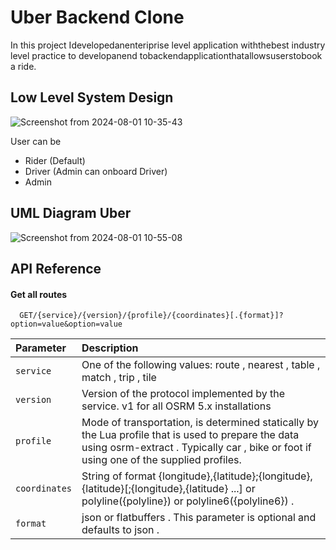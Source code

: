 
# Uber Backend Clone

In this project Idevelopedanenteriprise level application withthebest industry level practice to developanend tobackendapplicationthatallowsuserstobook a ride.


## Low Level System Design

  ![Screenshot from 2024-08-01 10-35-43](https://github.com/user-attachments/assets/e3c5db49-8516-46fc-bdb7-31a11165a4fe)

User can be 
- Rider (Default)
- Driver (Admin can onboard Driver)
- Admin

## UML Diagram Uber

![Screenshot from 2024-08-01 10-55-08](https://github.com/user-attachments/assets/07e42682-7fdb-4092-9457-de9e7ebf025f)

## API Reference

#### Get all routes

```http
  GET/{service}/{version}/{profile}/{coordinates}[.{format}]?option=value&option=value
```

| Parameter | Description                |
| :-------- | :------------------------- |
| `service` | One of the following values: route , nearest , table , match , trip , tile |
| `version` |Version of the protocol implemented by the service. v1 for all OSRM 5.x installations |
| `profile` | Mode of transportation, is determined statically by the Lua profile that is used to prepare the data using osrm-extract . Typically car , bike or foot if using one of the supplied profiles. |
| `coordinates` | String of format {longitude},{latitude};{longitude},{latitude}[;{longitude},{latitude} ...] or polyline({polyline}) or polyline6({polyline6}) . |
| `format` | json or flatbuffers . This parameter is optional and defaults to json . |





